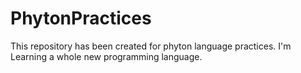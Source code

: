 # PhytonPractices
This repository has been created for phyton language practices. I'm Learning a whole new programming language.
